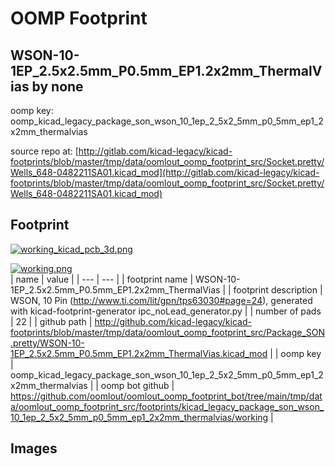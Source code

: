 # OOMP Footprint  
## WSON-10-1EP_2.5x2.5mm_P0.5mm_EP1.2x2mm_ThermalVias  by none  
  
oomp key: oomp_kicad_legacy_package_son_wson_10_1ep_2_5x2_5mm_p0_5mm_ep1_2x2mm_thermalvias  
  
source repo at: [http://gitlab.com/kicad-legacy/kicad-footprints/blob/master/tmp/data/oomlout_oomp_footprint_src/Socket.pretty/Wells_648-0482211SA01.kicad_mod](http://gitlab.com/kicad-legacy/kicad-footprints/blob/master/tmp/data/oomlout_oomp_footprint_src/Socket.pretty/Wells_648-0482211SA01.kicad_mod)  
## Footprint  
  
[![working_kicad_pcb_3d.png](working_kicad_pcb_3d_600.png)](working_kicad_pcb_3d.png)  
  
[![working.png](working_600.png)](working.png)  
| name | value | 
| --- | --- | 
| footprint name | WSON-10-1EP_2.5x2.5mm_P0.5mm_EP1.2x2mm_ThermalVias | 
| footprint description | WSON, 10 Pin (http://www.ti.com/lit/gpn/tps63030#page=24), generated with kicad-footprint-generator ipc_noLead_generator.py | 
| number of pads | 22 | 
| github path | http://github.com/kicad-legacy/kicad-footprints/blob/master/tmp/data/oomlout_oomp_footprint_src/Package_SON.pretty/WSON-10-1EP_2.5x2.5mm_P0.5mm_EP1.2x2mm_ThermalVias.kicad_mod | 
| oomp key | oomp_kicad_legacy_package_son_wson_10_1ep_2_5x2_5mm_p0_5mm_ep1_2x2mm_thermalvias | 
| oomp bot github | https://github.com/oomlout/oomlout_oomp_footprint_bot/tree/main/tmp/data/oomlout_oomp_footprint_src/footprints/kicad_legacy_package_son_wson_10_1ep_2_5x2_5mm_p0_5mm_ep1_2x2mm_thermalvias/working | 
## Images  
